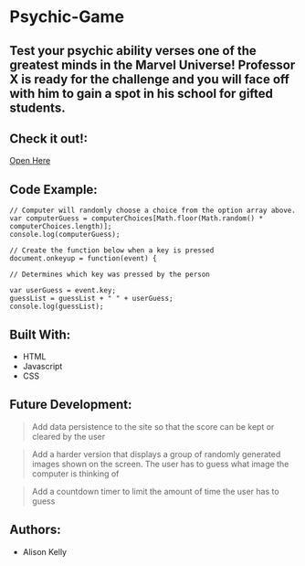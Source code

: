 # Psychic-Game

## Test your psychic ability verses one of the greatest minds in the Marvel Universe! Professor X is ready for the challenge and you will face off with him to gain a spot in his school for gifted students.


## Check it out!: 
[Open Here](https://fayelinks.github.io/Psychic-Game/ "Psychic-Game")

## Code Example:

``` 
// Computer will randomly choose a choice from the option array above.
var computerGuess = computerChoices[Math.floor(Math.random() * computerChoices.length)];
console.log(computerGuess);

// Create the function below when a key is pressed
document.onkeyup = function(event) {
    
// Determines which key was pressed by the person

var userGuess = event.key; 
guessList = guessList + " " + userGuess;
console.log(guessList);
```

## Built With:
*  HTML
* Javascript
* CSS


## Future Development: 
> Add data persistence to the site so that the score can be kept or cleared by the user

> Add a harder version that displays a group of randomly generated images shown on the screen. The user has to guess what image the computer is thinking of

> Add a countdown timer to limit the amount of time the user has to guess


## Authors: 
* Alison Kelly

